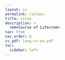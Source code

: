 ```yaml
---
layout: cv
permalink: /vitae/
title: vitae
description: >
  <em>Course of Life</em>
nav: true
nav_order: 8
cv_pdf: long-cv-en.pdf
toc:
  sidebar: left
---
```

